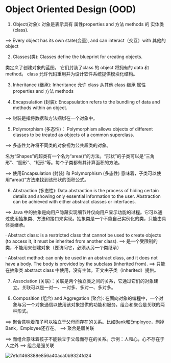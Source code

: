 # Object Oriented Design (OOD)

1. Object(对象): 对象是表示具有 属性properties and 方法 methods 的 实体类(class).

==> Every object has its own state(变量), and can interact（交互）with 其他的 object

2. Classes(类): Classes define the blueprint for creating objects.  

类定义了创建对象的蓝图。 它们封装了class 的 object 将拥有的 data 和 method。 class 允许代码重用并为设计软件系统提供模块化结构。

3. Inheritance (继承): Inheritance 允许 class 从其他 class 继承 属性properties and 方法 methods

4. Encapsulation (封装): Encapsulation refers to the bundling of data and methods within an object.

==> 封装是指将数据和方法捆绑在一个对象中。

5. Polymorphism (多态性)： Polymorphism allows objects of different classes to be treated as objects of a common superclass.

==> 多态性允许将不同类的对象视为公共超类的对象。

名为“Shapes”的超类有一个名为“area()”的方法。“形状”的子类可以是“三角形”、“圆形”、“矩形”等。每个子类都有其计算面积的方法。

==> 使用Encapsulation (封装) 和 Polymorphism (多态性) 意味着，子类可以使用“area()”方法来找到该形状的面积公式。

6. Abstraction (多态性):  Data abstraction is the process of hiding certain details and showing only essential information to the user.
Abstraction can be achieved with either abstract classes or interfaces.

==> Java 中的抽象是向用户隐藏实现细节并仅向用户显示功能的过程。它可以通过使用抽象类、方法和接口来实现。抽象类是一个不能自己实例化的类，只能由具体类继承。

  · Abstract class: is a restricted class that cannot be used to create objects (to access it, it must be inherited from another class).
   ==> 是一个受限制的类，不能用来创建对象（要访问它，必须从另一个类继承）
  
  · Abstract method: can only be used in an abstract class, and it does not have a body. The body is provided by the subclass (inherited from).
  ==> 只能在抽象类  abstract class 中使用，没有主体。正文由子类（inherited）提供。

7.  Association (关联)：关联是两个独立类之间的关系，它通过它们的对象建立。关联可以是一对一、一对多、多对一、多对多。

8. Composition (组合) and Aggregation (聚合): 在面向对象的编程中，一个对象与另一个对象通信以使用该对象提供的功能和服务。组合和聚合是关联的两种形式。
 
==> 聚合意味着孩子可以独立于父母而存在的关系。比如Bank和Employee，删掉Bank，Employee还存在。 ==> 聚合是弱关联

==> 而组合意味着孩子不能独立于父母而存在的关系。示例：人和心，心不存在于人之外 ==> 组合是强关联

![7e1d1468388e856a40aca0b9324fd24](https://github.com/ChenHCY/AlgorithmsQuestion/assets/60770401/052cd68a-3078-4603-abe1-27144d46a903)

